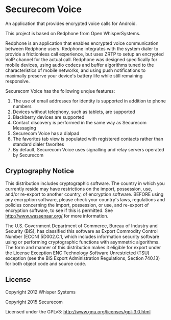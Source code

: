 Securecom Voice
===============

An application that provides encrypted voice calls for Android.

This project is based on Redphone from Open WhisperSystems.

Redphone is an application that enables encrypted voice communication between Redphone users. Redphone integrates with the system dialer to provide a frictionless call experience, but uses ZRTP to setup an encrypted VoIP channel for the actual call.  Redphone was designed specifically for mobile devices, using audio codecs and buffer algorithms tuned to the characteristics of mobile networks, and using push notifications to maximally preserve your device's battery life while still remaining responsive.

Securecom Voice has the following unqiue features:

1. The use of email addresses for identity is supported in addition to phone numbers
2. Devices without telephony, such as tablets, are supported
3. Blackberry devices are supported
4. Contact discovery is performed in the same way as Securecom Messaging
5. Securecom Voice has a dialpad
6. The favorites tab view is populated with registered contacts rather than standard dialer favorites
7. By default, Securecom Voice uses signalling and relay servers operated by Securecom


Cryptography Notice
-------------------

This distribution includes cryptographic software. The country in which you currently reside may have restrictions on the import, possession, use, and/or re-export to another country, of encryption software. 
BEFORE using any encryption software, please check your country's laws, regulations and policies concerning the import, possession, or use, and re-export of encryption software, to see if this is permitted. 
See <http://www.wassenaar.org/> for more information.

The U.S. Government Department of Commerce, Bureau of Industry and Security (BIS), has classified this software as Export Commodity Control Number (ECCN) 5D002.C.1, which includes information security software using or performing cryptographic functions with asymmetric algorithms. 
The form and manner of this distribution makes it eligible for export under the License Exception ENC Technology Software Unrestricted (TSU) exception (see the BIS Export Administration Regulations, Section 740.13) for both object code and source code.

License
-------

Copyright 2012 Whisper Systems

Copyright 2015 Securecom


Licensed under the GPLv3: http://www.gnu.org/licenses/gpl-3.0.html
